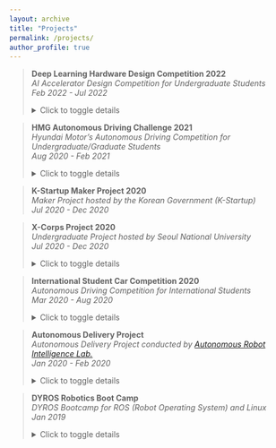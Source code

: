 ```yaml
---
layout: archive
title: "Projects"
permalink: /projects/
author_profile: true
---
```


> **Deep Learning Hardware Design Competition 2022**  
> *AI Accelerator Design Competition for Undergraduate Students*  
> *Feb 2022 - Jul 2022*
> <details>
> <summary>Click to toggle details</summary>
> 
> <p><b>Project Description</b> <br>
> This competition is organized by Polaris, South Korea's next-generation Semiconductor Convergence University, and is targeted at college students nationwide. The goal of the competition is to run the Yolov3 model on an FPGA board, and the team that designs the fastest and most energy-efficient hardware will be declared the winner. </p> 
> 
> <p><b>Details</b> <br>
> <img src='/images/AIX-structure.png' width="670" height="400"/> <br>
> Our team designed a high-performance and power-efficient FPGA implementation for CNN inference, which includes an adder-tree-based computational unit tailored for the Tiny-YOLO v3 model and a datapath that minimizes buffer usage while maximizing computational parallelism, effectively optimizing performance within the constraints of limited on-chip memory. </p> 
> 
> <p><b>Remarks</b> <br>
> Our team presented in a special session at <a href="https://aicas2022.org/?page_id=188">IEEE AICAS 2022</a> and secured 2nd place out of 111 teams, winning a $2,000 prize. </p> 
> 
> <p><b>Photo</b> <br>
> <img src='/images/AIX-result.png'/> <br>
> </p> 
> 
> </details>


> **HMG Autonomous Driving Challenge 2021**  
> *Hyundai Motor’s Autonomous Driving Competition for Undergraduate/Graduate Students*  
> *Aug 2020 - Feb 2021*
> <details>
> <summary>Click to toggle details</summary>
> 
> <p><b>Project Description</b> <br>
> <img src='/images/CarMaker.webp'/> <br>
> This competition is organized by Hyundai Motor and is open to both undergraduate and graduate students in Korea. The preliminary round takes place in the CarMaker simulation environment, where participants undertake various tasks such as dynamic obstacle avoidance, static obstacle avoidance, traffic light handling, and lane-keeping. The final round retains similar missions but is conducted using modified real vehicles. </p> 
> 
> <p><b>Details</b> <br>
> I developed software to execute various missions in the CarMaker simulation, contributing to the development of object detection through a modified version of YOLO v3, object tracking using Kalman Filter with lidar and camera, and implementing an Optimal Frenet Planning algorithm for path planning (available on <a href="https://vdcl.snu.ac.kr/members/professor">GitHub</a>). </p> 
> 
> <p><b>Remarks</b> <br>
> Our team participated in this competition up to the preliminary round after passing the document screening. The entire process of the project was carried out under the guidance of Professor <a href="https://rllab.snu.ac.kr/people/songhwai-oh">Kyongsu Yi</a> at Seoul National University. </p> 
> 
> </details>

> **K-Startup Maker Project 2020**  
> *Maker Project hosted by the Korean Government (K-Startup)*  
> *Jul 2020 - Dec 2020*  

> **X-Corps Project 2020**  
> *Undergraduate Project hosted by Seoul National University*  
> *Jul 2020 - Dec 2020*  
> <details>
> <summary>Click to toggle details</summary>
> 
> <p><b>Project Description</b> <br>
> This project is supported by the Practical Problem Research Group at Seoul National University. The aim of this project is to cultivate talents capable of solving real-world problems by supporting interdisciplinary research tasks primarily led by undergraduate students. </p> 
> 
> <p><b>Details</b> <br>
> The theme and content of this project are identical to those of the K-Startup Maker Project 2020. </p> 
> 
> <p><b>Remarks</b> <br>
> This project was carried out with a grant of 5,000 dollars, and as a result of the competition, we received an excellence prize along with a prize money of 1,000 dollars. The entire process of the project was carried out under the guidance of Professor <a href="https://rllab.snu.ac.kr/people/songhwai-oh">Songhwai Oh</a> at Seoul National University. </p> 
> 
> </details>

> **International Student Car Competition 2020**  
> *Autonomous Driving Competition for International Students*  
> *Mar 2020 - Aug 2020*  
> <details>
> <summary>Click to toggle details</summary>
> 
> <p><b>Project Description</b> <br>
> <img src='/images/kcity.jpg'/> <br>
> This competition is an undergraduate contest organized by the Ministry of Land, Infrastructure, and Transport of South Korea. It involves various tasks such as static obstacle avoidance, dynamic obstacle avoidance, traffic light recognition, parking, and curve driving. Awards are given to the teams that complete all missions in the shortest amount of time. </p> 
> 
> <p><b>Details</b> <br>
> <iframe width="560" height="315" src="https://www.youtube.com/embed/EEYO5-M3jzM?si=ExjMZN9KNvOAHDF4" title="YouTube video player" frameborder="0" allow="accelerometer; autoplay; clipboard-write; encrypted-media; gyroscope; picture-in-picture; web-share" allowfullscreen></iframe> <br>
> I served as the Deputy Team Leader for the entire project and concurrently held the position of Team Leader for the Vision Team. The project was conducted at the Future Mobility Technology Center (FMTC) at Seoul National University. I developed autonomous driving software, focusing particularly on real-time parking slot detection using a modified version of YOLO v3, traffic light detection with YOLO v3, and lane detection utilizing the LaneNet algorithm. </p> 
> 
> <p><b>Remarks</b> <br>
> The entire process of this competition was conducted under the guidance and assistance of <a href="https://rllab.snu.ac.kr/people/songhwai-oh">Kyongsu Yi</a> and Dr. Lee Jae-wan. </p> 
> 
> </details>

> **Autonomous Delivery Project**  
> *Autonomous Delivery Project conducted by [Autonomous Robot Intelligence Lab.](https://arisnu.squarespace.com/)*  
> *Jan 2020 - Feb 2020*
> <details>
> <summary>Click to toggle details</summary>
> 
> <p><b>Project Description</b> <br>
> This project was conducted at ARI lab, and the goal of the project is to develop a delivery robot capable of delivering food without human intervention. </p> 
> 
> <p><b>Details</b> <br>
> <iframe width="560" height="315" src="https://www.youtube.com/embed/hNRs1_4xCZg?si=IwGqDo_XmYC7_GKi" title="YouTube video player" frameborder="0" allow="accelerometer; autoplay; clipboard-write; encrypted-media; gyroscope; picture-in-picture; web-share" allowfullscreen></iframe> <br>
> I participated in the initial phase of the project. (<a href="https://www.youtube.com/watch?v=hNRs1_4xCZg">YouTube</a>) </p> 
> 
> <p><b>Remarks</b> <br>
> The entire process of the project was carried out under the guidance of Professor <a href="https://arisnu.squarespace.com/director">Sungwoo Kim</a> at Seoul National University. </p> 
> 
> </details>

> **DYROS Robotics Boot Camp**  
> *DYROS Bootcamp for ROS (Robot Operating System) and Linux*  
> *Jan 2019*  
> <details>
> <summary>Click to toggle details</summary>
> 
> <p><b>Description</b> <br>
> DYROS Boot Camp is an educational program conducted by <a href="http://dyros.snu.ac.kr/features/about-us/">DYROS lab</a>, offering lectures on ROS, Linux, and robot simulators. </p> 
> 
> </details>
